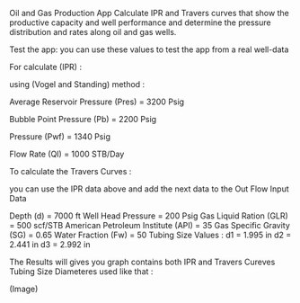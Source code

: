 Oil and Gas Production App
Calculate IPR and Travers curves that show the productive capacity and well performance and determine the pressure distribution and rates along oil and gas wells.

Test the app:
you can use these values to test the app from a real well-data

For calculate (IPR) :

using (Vogel and Standing) method :

Average Reservoir Pressure (Pres) = 3200 Psig

Bubble Point Pressure (Pb) = 2200 Psig

Pressure (Pwf) = 1340 Psig

Flow Rate (QI) = 1000 STB/Day


To calculate the Travers Curves :

you can use the IPR data above and add the next data to the Out Flow Input Data


Depth (d) = 7000 ft
Well Head Pressure = 200 Psig
Gas Liquid Ration (GLR) = 500 scf/STB
American Petroleum Institute (API) = 35
Gas Specific Gravity (SG) = 0.65
Water Fraction (Fw) = 50
Tubing Size Values :
d1 = 1.995 in
d2 = 2.441 in
d3 = 2.992 in

The Results will gives you graph contains both IPR and Travers Cureves Tubing Size Diameteres used like that :

(Image)


